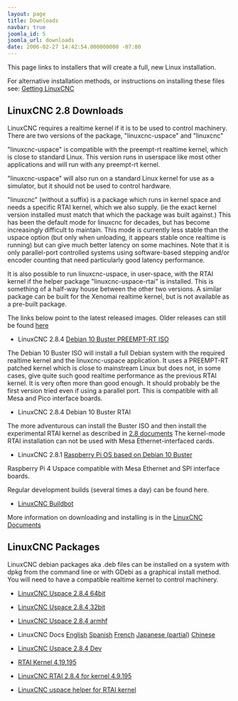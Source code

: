 ```yaml
---
layout: page
title: Downloads
navbar: true
joomla_id: 5
joomla_url: downloads
date: 2006-02-27 14:42:54.000000000 -07:00
---
```


This page links to installers that will create a full, new Linux
installation.

For alternative installation methods, or instructions on installing these
files see: 
[Getting LinuxCNC](http://linuxcnc.org/docs/stable/html/getting-started/getting-linuxcnc.html)

## LinuxCNC 2.8 Downloads

LinuxCNC requires a realtime kernel if it is to be used to control machinery. 
There are two versions of the package, "linuxcnc-uspace" and "linuxcnc"

"linuxcnc-uspace" is compatible with the preempt-rt realtime kernel, which
is close to standard Linux. This version runs in userspace like most
other applications and will run with any preempt-rt kernel. 

"linuxcnc-uspace" will also run on a standard Linux kernel for use as a
simulator, but it should not be used to control hardware. 

"linuxcnc" (without a suffix) is a package which runs in kernel space 
and needs a specific RTAI kernel, which we also supply. (ie the exact
kernel version installed must match that which the package was built
against.) This has been the default mode for linuxcnc for decades,
but has become increasingly difficult to maintain. This mode is currently
less stable than the uspace option (but only when unloading, it appears stable
once realtime is running) but can give much better latency on some machines.
Note that it is only parallel-port controlled systems using software-based 
stepping and/or encoder counting that need particularly good latency 
performance. 

It is also possible to run linuxcnc-uspace, in user-space, with the RTAI
kernel if the helper package "linuxcnc-uspace-rtai" is installed. This is
something of a half-way house between the other two versions. A similar
package can be built for the Xenomai realtime kernel, but is not available
as a pre-built package. 

The links below point to the latest released images. Older releases can still be
found [here](https://www.linuxcnc.org/iso/)

* LinuxCNC 2.8.4 [Debian 10 Buster PREEMPT-RT ISO](https://www.linuxcnc.org/iso/linuxcnc-2.8.4-buster.iso)

The Debian 10 Buster ISO will install a full Debian system with the required
realtime kernel and the linuxcnc-uspace application. It uses a PREEMPT-RT
patched kernel  which is close to mainstream Linux but does not, in some
cases, give quite such good realtime performance as the previous RTAI
kernel. It is very often more than good enough. It should probably be
the first version tried even if using a parallel port.
This is compatible with all Mesa and Pico interface boards.

* LinuxCNC 2.8.4 Debian 10 Buster RTAI

The more adventurous can install the Buster ISO and then install the
experimental RTAI kernel as described in 
[2.8 documents](http://linuxcnc.org/docs/2.8/html/getting-started/getting-linuxcnc.html#cha:Installing-RTAI)
The kernel-mode RTAI installation can not be used with Mesa Ethernet-interfaced cards. 


* LinuxCNC 2.8.1 [Raspberry Pi OS based on Debian 10 Buster](https://www.linuxcnc.org/iso/linuxcnc-2.8.1-pi4.zip)

Raspberry Pi 4 Uspace compatible with Mesa Ethernet and SPI interface boards.


Regular development builds (several times a day) can be found here. 
* [LinuxCNC Buildbot](http://buildbot.linuxcnc.org/)

More information on downloading and installing is in the
[LinuxCNC Documents](http://linuxcnc.org/docs/stable/html/getting-started/getting-linuxcnc.html)


## LinuxCNC Packages

LinuxCNC debian packages aka .deb files can be installed on a system with dpkg
from the command line or with GDebi as a graphical install method. You will need
to have a compatible realtime kernel to control machinery.

* [LinuxCNC Uspace 2.8.4 64bit](https://www.linuxcnc.org/dists/buster/2.8-rtpreempt/binary-amd64/linuxcnc-uspace_2.8.4_amd64.deb)
* [LinuxCNC Uspace 2.8.4 32bit](https://www.linuxcnc.org/dists/buster/2.8-rtpreempt/binary-i386/linuxcnc-uspace_2.8.4_i386.deb)
* [LinuxCNC Uspace 2.8.4 armhf](https://www.linuxcnc.org/dists/buster/2.8-rtpreempt/binary-armhf/linuxcnc-uspace_2.8.4_armhf.deb)
* LinuxCNC Docs [English](https://www.linuxcnc.org/dists/buster/2.8-rtpreempt/binary-amd64/linuxcnc-doc-en_2.8.4_all.deb) [Spanish](https://www.linuxcnc.org/dists/buster/2.8-rtpreempt/binary-amd64/linuxcnc-doc-es_2.8.4_all.deb) [French](https://www.linuxcnc.org/dists/buster/2.8-rtpreempt/binary-amd64/linuxcnc-doc-fr_2.8.4_all.deb) [Japanese (partial)](https://www.linuxcnc.org/dists/buster/2.8-rtpreempt/binary-amd64/linuxcnc-doc-ja_2.8.4_all.deb) [Chinese](https://www.linuxcnc.org/dists/buster/2.8-rtpreempt/binary-amd64/linuxcnc-doc-cn_2.8.4_all.deb)
* [LinuxCNC Uspace 2.8.4 Dev](https://www.linuxcnc.org/dists/buster/2.8-rtpreempt/binary-amd64/linuxcnc-uspace-dev_2.8.4_amd64.deb)

* [RTAI Kernel 4.19.195](https://www.linuxcnc.org/dists/buster/base/binary-amd64/linux-image-4.19.195-rtai-amd64_4.19.195-rtai-amd64-5_amd64.deb)
* [LinuxCNC RTAI 2.8.4 for kernel 4.9.195](https://www.linuxcnc.org/dists/buster/2.8-rt/binary-amd64/linuxcnc_2.8.4_amd64.deb)
* [LinuxCNC uspace helper for RTAI kernel](https://www.linuxcnc.org/dists/buster/2.8-rtpreempt/binary-amd64/linuxcnc-uspace-rtai_2.8.4_amd64.deb)
